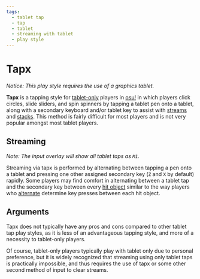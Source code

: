 ```yaml
---
tags:
  - tablet tap
  - tap
  - tablet
  - streaming with tablet
  - play style
---
```


# Tapx

*Notice: This play style requires the use of a graphics tablet.*

**Tapx** is a tapping style for [tablet-only](/wiki/Play_style#tablet-only) players in [osu!](/wiki/Game_mode/osu!) in which players click circles, slide sliders, and spin spinners by tapping a tablet pen onto a tablet, along with a secondary keyboard and/or tablet key to assist with [streams](/wiki/Beatmap/Pattern/Stream) and [stacks](/wiki/Mapping_Techniques/Stack). This method is fairly difficult for most players and is not very popular amongst most tablet players.

## Streaming

*Note: The input overlay will show all tablet taps as `M1`.*

Streaming via tapx is performed by alternating between tapping a pen onto a tablet and pressing one other assigned secondary key (`Z` and `X` by default) rapidly. Some players may find comfort in alternating between a tablet tap and the secondary key between every [hit object](/wiki/Hit_object) similar to the way players who [alternate](/wiki/Play_style/Alternating) determine key presses between each hit object.

## Arguments

Tapx does not typically have any pros and cons compared to other tablet tap play styles, as it is less of an advantageous tapping style, and more of a necessity to tablet-only players.

Of course, tablet-only players typically play with tablet only due to personal preference, but it is widely recognized that streaming using only tablet taps is practically impossible, and thus requires the use of tapx or some other second method of input to clear streams.
